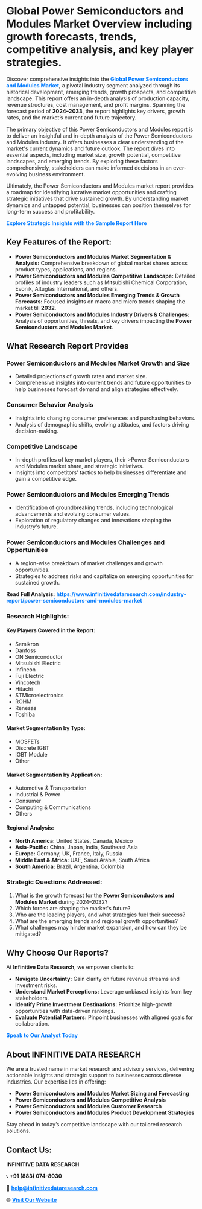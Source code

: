 <h1>Global Power Semiconductors and Modules Market Overview including growth forecasts, trends, competitive analysis, and key player strategies.</h1>
<p>
Discover comprehensive insights into the 
<a href="https://www.infinitivedataresearch.com/industry-report/power-semiconductors-and-modules-market" rel="dofollow" style="color: #007BFF; text-decoration: none;"><strong>Global Power Semiconductors and Modules Market</strong></a>, a pivotal industry segment analyzed through its historical development, emerging trends, growth prospects, and competitive landscape. This report offers an in-depth analysis of production capacity, revenue structures, cost management, and profit margins. Spanning the forecast period of <strong>2024–2033</strong>, the report highlights key drivers, growth rates, and the market’s current and future trajectory.
</p>
<p>
The primary objective of this Power Semiconductors and Modules report is to deliver an insightful and in-depth analysis of the Power Semiconductors and Modules industry. It offers businesses a clear understanding of the market's current dynamics and future outlook. The report dives into essential aspects, including market size, growth potential, competitive landscapes, and emerging trends. By exploring these factors comprehensively, stakeholders can make informed decisions in an ever-evolving business environment.
</p>
<p>
Ultimately, the Power Semiconductors and Modules market report provides a roadmap for identifying lucrative market opportunities and crafting strategic initiatives that drive sustained growth. By understanding market dynamics and untapped potential, businesses can position themselves for long-term success and profitability.
</p>
<p>
<a href="https://www.infinitivedataresearch.com/request-sample/reportId=106385" style="color: #007BFF; text-decoration: none;"><strong>Explore Strategic Insights with the Sample Report Here</strong></a>
</p>

<h2>Key Features of the Report:</h2>
<ul>
<li><strong>Power Semiconductors and Modules Market Segmentation & Analysis:</strong> Comprehensive breakdown of global market shares across product types, applications, and regions.</li>
<li><strong>Power Semiconductors and Modules Competitive Landscape:</strong> Detailed profiles of industry leaders such as Mitsubishi Chemical Corporation, Evonik, Altuglas International, and others.</li>
<li><strong>Power Semiconductors and Modules Emerging Trends & Growth Forecasts:</strong> Focused insights on macro and micro trends shaping the market till <strong>2032</strong>.</li>
<li><strong>Power Semiconductors and Modules Industry Drivers & Challenges:</strong> Analysis of opportunities, threats, and key drivers impacting the <strong>Power Semiconductors and Modules Market</strong>.</li>
</ul>

<h2>What Research Report Provides</h2>
<h3>Power Semiconductors and Modules Market Growth and Size</h3>
<ul>
<li>Detailed projections of growth rates and market size.</li>
<li>Comprehensive insights into current trends and future opportunities to help businesses forecast demand and align strategies effectively.</li>
</ul>

<h3>Consumer Behavior Analysis</h3>
<ul>
<li>Insights into changing consumer preferences and purchasing behaviors.</li>
<li>Analysis of demographic shifts, evolving attitudes, and factors driving decision-making.</li>
</ul>

<h3>Competitive Landscape</h3>
<ul>
<li>In-depth profiles of key market players, their >Power Semiconductors and Modules market share, and strategic initiatives.</li>
<li>Insights into competitors' tactics to help businesses differentiate and gain a competitive edge.</li>
</ul>

<h3>Power Semiconductors and Modules Emerging Trends</h3>
<ul>
<li>Identification of groundbreaking trends, including technological advancements and evolving consumer values.</li>
<li>Exploration of regulatory changes and innovations shaping the industry's future.</li>
</ul>

<h3>Power Semiconductors and Modules Challenges and Opportunities</h3>
<ul>
<li>A region-wise breakdown of market challenges and growth opportunities.</li>
<li>Strategies to address risks and capitalize on emerging opportunities for sustained growth.</li>
</ul>
<p><strong>Read Full Analysis:</strong> <a href="https://www.infinitivedataresearch.com/industry-report/power-semiconductors-and-modules-market" rel="dofollow" style="color: #007BFF; text-decoration: none;"><strong>https://www.infinitivedataresearch.com/industry-report/power-semiconductors-and-modules-market</strong></a></p>
<h3>Research Highlights:</h3>
<h4>Key Players Covered in the Report:</h4>
<ul><li>Semikron</li><li>Danfoss</li><li>ON Semiconductor</li><li>Mitsubishi Electric</li><li>Infineon</li><li>Fuji Electric</li><li>Vincotech</li><li>Hitachi</li><li>STMicroelectronics</li><li>ROHM</li><li>Renesas</li><li>Toshiba</li></ul>
<h4>Market Segmentation by Type:</h4>
<ul><li>MOSFETs</li><li>Discrete IGBT</li><li>IGBT Module</li><li>Other</li></ul>
<h4>Market Segmentation by Application:</h4>
<ul><li>Automotive &amp; Transportation</li><li>Industrial &amp; Power</li><li>Consumer</li><li>Computing &amp; Communications</li><li>Others</li></ul>

<h4>Regional Analysis:</h4>
<ul>
<li><strong>North America:</strong> United States, Canada, Mexico</li>
<li><strong>Asia-Pacific:</strong> China, Japan, India, Southeast Asia</li>
<li><strong>Europe:</strong> Germany, UK, France, Italy, Russia</li>
<li><strong>Middle East & Africa:</strong> UAE, Saudi Arabia, South Africa</li>
<li><strong>South America:</strong> Brazil, Argentina, Colombia</li>
</ul>

<h3>Strategic Questions Addressed:</h3>
<ol>
<li>What is the growth forecast for the <strong>Power Semiconductors and Modules Market</strong> during 2024–2032?</li>
<li>Which forces are shaping the market's future?</li>
<li>Who are the leading players, and what strategies fuel their success?</li>
<li>What are the emerging trends and regional growth opportunities?</li>
<li>What challenges may hinder market expansion, and how can they be mitigated?</li>
</ol>

<h2>Why Choose Our Reports?</h2>
<p>At <strong>Infinitive Data Research</strong>, we empower clients to:</p>
<ul>
<li><strong>Navigate Uncertainty:</strong> Gain clarity on future revenue streams and investment risks.</li>
<li><strong>Understand Market Perceptions:</strong> Leverage unbiased insights from key stakeholders.</li>
<li><strong>Identify Prime Investment Destinations:</strong> Prioritize high-growth opportunities with data-driven rankings.</li>
<li><strong>Evaluate Potential Partners:</strong> Pinpoint businesses with aligned goals for collaboration.</li>
</ul>
<p><a href="https://www.infinitivedataresearch.com/industry-report/power-semiconductors-and-modules-market" rel="dofollow" style="color: #007BFF; text-decoration: none;"><strong>Speak to Our Analyst Today</strong></a></p>

<h2>About INFINITIVE DATA RESEARCH</h2>
<p>We are a trusted name in market research and advisory services, delivering actionable insights and strategic support to businesses across diverse industries. Our expertise lies in offering:</p>
<ul>
<li><strong>Power Semiconductors and Modules Market Sizing and Forecasting</strong></li>
<li><strong>Power Semiconductors and Modules Competitive Analysis</strong></li>
<li><strong>Power Semiconductors and Modules Customer Research</strong></li>
<li><strong>Power Semiconductors and Modules Product Development Strategies</strong></li>
</ul>
<p>Stay ahead in today’s competitive landscape with our tailored research solutions.</p>

<h2>Contact Us:</h2>
<p><strong>INFINITIVE DATA RESEARCH</strong></p>
<p>📞 <strong>+91 (883) 074-8030</strong></p>
<p>📧 <strong><a href="mailto:help@infinitivedataresearch.com" style="color: #007BFF;">help@infinitivedataresearch.com</a></strong></p>
<p>🌐 <strong><a href="https://www.infinitivedataresearch.com" rel="dofollow" style="color: #007BFF;">Visit Our Website</a></strong></p>